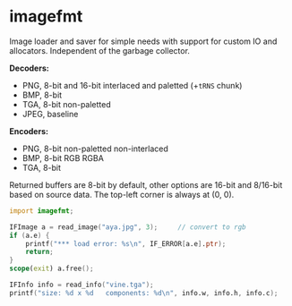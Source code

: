 # imagefmt

Image loader and saver for simple needs with support for custom IO
and allocators.  Independent of the garbage collector.

**Decoders:**
- PNG, 8-bit and 16-bit interlaced and paletted (+`tRNS` chunk)
- BMP, 8-bit
- TGA, 8-bit non-paletted
- JPEG, baseline

**Encoders:**
- PNG, 8-bit non-paletted non-interlaced
- BMP, 8-bit RGB RGBA
- TGA, 8-bit

Returned buffers are 8-bit by default, other options are 16-bit and 8/16-bit
based on source data. The top-left corner is always at (0, 0).

```D
import imagefmt;

IFImage a = read_image("aya.jpg", 3);     // convert to rgb
if (a.e) {
    printf("*** load error: %s\n", IF_ERROR[a.e].ptr);
    return;
}
scope(exit) a.free();

IFInfo info = read_info("vine.tga");
printf("size: %d x %d   components: %d\n", info.w, info.h, info.c);
```
